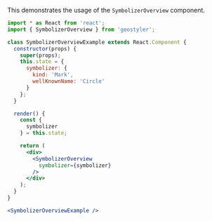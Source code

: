 <!--
 * Released under the BSD 2-Clause License
 *
 * Copyright © 2018-present, terrestris GmbH & Co. KG and GeoStyler contributors
 * All rights reserved.
 *
 * Redistribution and use in source and binary forms, with or without
 * modification, are permitted provided that the following conditions are met:
 *
 * * Redistributions of source code must retain the above copyright notice,
 *   this list of conditions and the following disclaimer.
 *
 * * Redistributions in binary form must reproduce the above copyright notice,
 *   this list of conditions and the following disclaimer in the documentation
 *   and/or other materials provided with the distribution.
 *
 * THIS SOFTWARE IS PROVIDED BY THE COPYRIGHT HOLDERS AND CONTRIBUTORS "AS IS"
 * AND ANY EXPRESS OR IMPLIED WARRANTIES, INCLUDING, BUT NOT LIMITED TO, THE
 * IMPLIED WARRANTIES OF MERCHANTABILITY AND FITNESS FOR A PARTICULAR PURPOSE
 * ARE DISCLAIMED. IN NO EVENT SHALL THE COPYRIGHT HOLDER OR CONTRIBUTORS BE
 * LIABLE FOR ANY DIRECT, INDIRECT, INCIDENTAL, SPECIAL, EXEMPLARY, OR
 * CONSEQUENTIAL DAMAGES (INCLUDING, BUT NOT LIMITED TO, PROCUREMENT OF
 * SUBSTITUTE GOODS OR SERVICES; LOSS OF USE, DATA, OR PROFITS; OR BUSINESS
 * INTERRUPTION) HOWEVER CAUSED AND ON ANY THEORY OF LIABILITY, WHETHER IN
 * CONTRACT, STRICT LIABILITY, OR TORT (INCLUDING NEGLIGENCE OR OTHERWISE)
 * ARISING IN ANY WAY OUT OF THE USE OF THIS SOFTWARE, EVEN IF ADVISED OF THE
 * POSSIBILITY OF SUCH DAMAGE.
 *
-->

This demonstrates the usage of the `SymbolizerOverview` component.

```jsx
import * as React from 'react';
import { SymbolizerOverview } from 'geostyler';

class SymbolizerOverviewExample extends React.Component {
  constructor(props) {
    super(props);
    this.state = {
      symbolizer: {
        kind: 'Mark',
        wellKnownName: 'Circle'
      }
    };
  }

  render() {
    const {
      symbolizer
    } = this.state;

    return (
      <div>
        <SymbolizerOverview
          symbolizer={symbolizer}
        />
      </div>
    );
  }
}

<SymbolizerOverviewExample />
```
